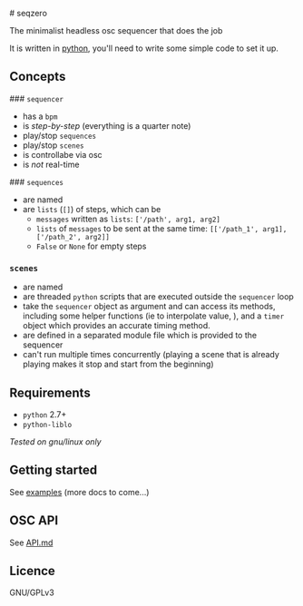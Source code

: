 # seqzero

The minimalist headless osc sequencer that does the job

It is written in [python](https://www.youtube.com/watch?v=asUyK6JWt9U), you'll need to write some simple code to set it up.

## Concepts

### `sequencer`

- has a `bpm`
- is *step-by-step* (everything is a quarter note)
- play/stop `sequences`
- play/stop `scenes`
- is controllabe via osc
- is *not* real-time

### `sequences`

- are named
- are `lists` (`[]`) of steps, which can be
    - `messages` written as `lists`: `['/path', arg1, arg2]`
    - `lists` of `messages` to be sent at the same time: `[['/path_1', arg1], ['/path_2', arg2]]`
    - `False` or `None` for empty steps

### `scenes`

- are named
- are threaded `python` scripts that are executed outside the `sequencer` loop
- take the `sequencer` object as argument and can access its methods, including some helper functions (ie to interpolate value, ), and a `timer` object which provides an accurate timing method.
- are defined in a separated module file which is provided to the sequencer
- can't run multiple times concurrently (playing a scene that is already playing makes it stop and start from the beginning)

## Requirements

- `python` 2.7+
- `python-liblo`

*Tested on gnu/linux only*

## Getting started

See [examples](examples/) (more docs to come...)

## OSC API

See [API.md](API.md)

## Licence

GNU/GPLv3
